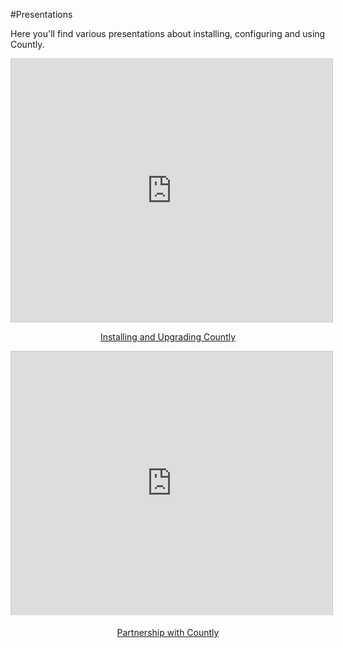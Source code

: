 #Presentations

Here you'll find various presentations about installing, configuring and using Countly. 

<center>
<iframe src="https://www.slideshare.net/slideshow/embed_code/20285243?rel=0" 
width="514" height="422" frameborder="0" marginwidth="0" marginheight="0" scrolling="no" 
style="border:1px solid #CCC;border-width:1px 1px 0;margin-bottom:0px" 
allowfullscreen webkitallowfullscreen mozallowfullscreen> </iframe> 
<div style="margin-bottom:0px">
<a href="http://www.slideshare.net/countly/installing-and-upgrading-countly" 
title="Installing and Upgrading Countly" target="_blank"><p>Installing and Upgrading Countly</p></a>
</div>

<iframe src="https://www.slideshare.net/slideshow/embed_code/24954567" 
width="514" height="422" frameborder="0" marginwidth="0" marginheight="0" scrolling="no" 
style="border:1px solid #CCC;border-width:1px 1px 0;margin-bottom:5px" 
allowfullscreen webkitallowfullscreen mozallowfullscreen> </iframe> 
<div style="margin-bottom:5px"> 
<a href="http://www.slideshare.net/countly/partnership-with-countly" 
title="Partnership with Countly" target="_blank"><p>Partnership with Countly</p></a> 
</div>


</center>
